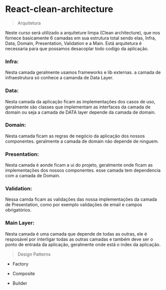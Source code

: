 # React-clean-architecture

> Arquitetura

Neste curso será utilizado a arquiteture limpa (Clean architecture), que nos
fornece basicamente 6 camadas em sua estrutura total sendo elas, Infra, Data,
Domain, Presentation, Validation e a Main. Está arquitetura é necessaria para
que possamos desacoplar todo codígo da aplicação.

### Infra:
Nesta camada geralmente usamos frameworks e lib externas.
a camada de infraestrutura só conhece a camanda de Data Layer.

### Data:
Nesta camada da aplicação ficam as implementações dos casos de uso, geralmente
são classes que implementam as interfaces da camada de domain ou seja a camada
de DATA layer depende da camada de domain.

### Domain: 
Nesta camada ficam as regras de negócio da aplicação dos nossos componentes. 
geralmente a camada de domain não depende de ninguem.

### Presentation:
Nesta camada é aonde ficam a ui do projeto, geralmente onde ficam as 
implementações dos nossos componentes. esse camada tem dependencia com a camada
de Domain.

### Validation:
Nessa camda ficam as validações das nossa implementações da camada de 
Presentation, como por exemplo validações de email e campos obrigatórios.

### Main Layer:
Nesta camada é uma camada que depende de todas as outras, ele é resposável por
interligar todas as outras camadas e também deve ser o ponto de entrada
da aplicação, geralmente onde está o index da aplicação.

> Design Patterns 

- Factory

- Composite

- Builder